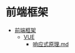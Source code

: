 # 前端框架

- [前端框架](./01-%E5%89%8D%E7%AB%AF%E6%A1%86%E6%9E%B6/CATALOG)  
    - [VUE](./01-%E5%89%8D%E7%AB%AF%E6%A1%86%E6%9E%B6/VUE/CATALOG)  
        - [响应式原理.md](./01-%E5%89%8D%E7%AB%AF%E6%A1%86%E6%9E%B6/VUE/%E5%93%8D%E5%BA%94%E5%BC%8F%E5%8E%9F%E7%90%86)  